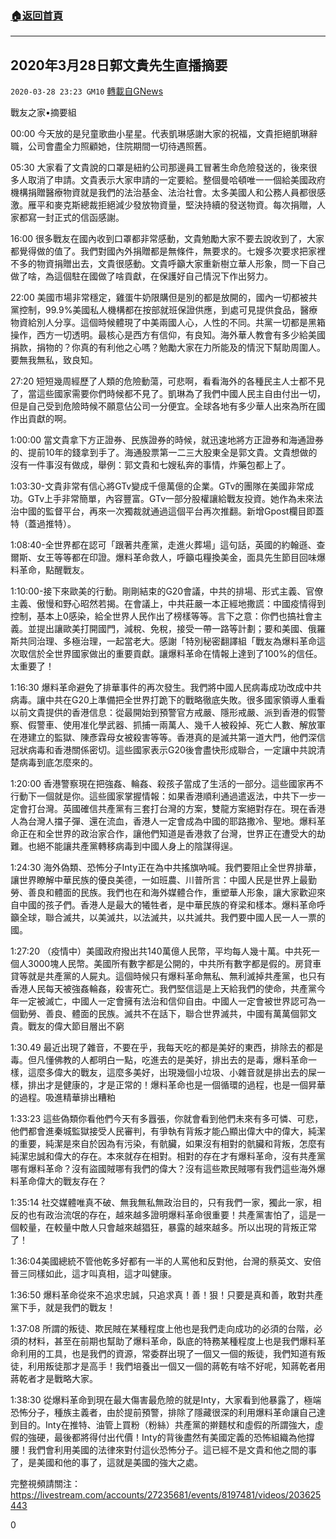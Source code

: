 ###  [:house:返回首頁](https://github.com/ourhimalayas/txt)
---

## 2020年3月28日郭文貴先生直播摘要
`2020-03-28 23:23 GM10` [轉載自GNews](https://gnews.org/zh-hant/155609/)

戰友之家•摘要組

00:00 今天放的是兒童歌曲小星星。代表凱琳感謝大家的祝福，文貴拒絕凱琳辭職，公司會盡全力照顧她，住院期間一切待遇照舊。

05:30 大家看了文貴說的口罩是紐約公司那邊員工冒著生命危險發送的，後來很多人取消了申請。文貴表示大家申請的一定要給。整個曼哈頓唯一一個給美國政府機構捐贈醫療物資就是我們的法治基金、法治社會。太多美國人和公務人員都很感激。雁平和麥克斯總裁拒絕減少發放物資量，堅決持續的發送物資。每次捐贈，人家都寫一封正式的信函感謝。

16:00 很多戰友在國內收到口罩都非常感動，文貴勉勵大家不要去說收到了，大家都覺得做的值了。我們對國內外捐贈都是無條件，無要求的。七嫂多次要求把家裡不多的物資捐贈出去，文貴很感動。文貴呼籲大家重新樹立華人形象，問一下自己做了啥，為這個駐在國做了啥貢獻，在保護好自己情況下作出努力。

22:00 美國市場非常穩定，雞蛋牛奶限購但是別的都是放開的，國內一切都被共黨控制，99.9%美國私人機構都在按部就班保證供應，到處可見提供食品，醫療物資給別人分享。這個時候體現了中美兩國人心，人性的不同。共黨一切都是黑箱操作，西方一切透明。最核心是西方有信仰，有良知。海外華人教會有多少給美國捐款，捐物的？你真的有利他之心嗎？勉勵大家在力所能及的情況下幫助周圍人。要無我無私，致良知。

27:20 短短幾周經歷了人類的危險動蕩，可悲啊，看看海外的各種民主人士都不見了，當這些國家需要你們時候都不見了。凱琳為了我們中國人民主自由付出一切，但是自己受到危險時候不願意佔公司一分便宜。全球各地有多少華人出來為所在國作出貢獻的啊。

1:00:00 當文貴拿下方正證券、民族證券的時候，就迅速地將方正證券和海通證券的、提前10年的錢拿到手了。海通股票第一二三大股東全是郭文貴。文貴想做的沒有一件事沒有做成，舉例：郭文貴和七嫂私奔的事情，炸藥包都上了。

1:03:30-文貴非常有信心將GTv變成千億萬億的企業。GTv的團隊在美國非常成功。GTv上手非常簡單，內容豐富。GTv一部分股權讓給戰友投資。她作為未來法治中國的監督平台，再來一次獨裁就通過這個平台再次推翻。新增Gpost欄目即蓋特（蓋過推特）。

1:08:40-全世界都在認可「跟著共產黨，走進火葬場」這句話，英國的約翰遜、查爾斯、女王等等都在印證。爆料革命救人，呼籲屯糧換美金，面具先生節目回味爆料革命，點醒戰友。

1:10:00-接下來歐美的行動。剛剛結束的G20會議，中共的排場、形式主義、官僚主義、傲慢和野心昭然若揭。在會議上，中共莊嚴一本正經地撒謊：中國疫情得到控制，基本上0感染，給全世界人民作出了榜樣等等。言下之意：你們也搞社會主義。並提出讓歐美打開國門，減稅、免稅，接受一帶一路等計劃；要和美國、俄羅斯共同治理、多極治理，一起當老大。感謝「特別秘密翻譯組「戰友為爆料革命這次取信於全世界國家做出的重要貢獻。讓爆料革命在情報上達到了100%的信任。太重要了！

1:16:30 爆料革命避免了排華事件的再次發生。我們將中國人民病毒成功改成中共病毒。讓中共在G20上準備把全世界打跪下的戰略徹底失敗。很多國家領導人重看以前文貴提供的香港信息：從最開始到預警官方戒嚴、隱形戒嚴、派到香港的假警察、假警車、使用准化學武器、抓捕一兩萬人、幾千人被殺掉、死亡人數、解放軍在港建立的監獄、陳彥霖母女被殺害等等。香港真的是滅共第一道大門，他們深信冠狀病毒和香港關係密切。這些國家表示G20後會盡快形成聯合，一定讓中共說清楚病毒到底怎麼來的。

1:20:00 香港警察現在把強姦、輪姦、殺孩子當成了生活的一部分。這些國家再不行動下一個就是你。這些國家掌握情報：如果香港順利通過遣返法，中共下一步一定會打台灣。英國確信共產黨有三套打台灣的方案，雙龍方案絕對存在。現在香港人為台灣人擋子彈、還在流血，香港人一定會成為中國的耶路撒冷、聖地。爆料革命正在和全世界的政治家合作，讓他們知道是香港救了台灣，世界正在遭受大的劫難。也絕不能讓共產黨轉移病毒到中國人身上的陰謀得逞。

1:24:30 海外偽類、恐怖分子Inty正在為中共搖旗吶喊。我們要阻止全世界排華，讓世界瞭解中華民族的優良美德，一如班農、川普所言：中國人民是世界上最勤勞、善良和體面的民族。我們也在和海外媒體合作，重塑華人形象，讓大家歡迎來自中國的孩子們。香港人是最大的犧牲者，是中華民族的脊梁和樣本。爆料革命呼籲全球，聯合滅共，以美滅共，以法滅共，以共滅共。我們要中國人民一人一票的國。

1:27:20 （疫情中）美國政府撥出共140萬億人民幣，平均每人幾十萬。中共死一個人3000塊人民幣。美國所有數字都是公開的，中共所有數字都是假的。房貸車貸等就是共產黨的人屍丸。這個時候只有爆料革命無私、無利滅掉共產黨，也只有香港人民每天被強姦輪姦，殺害死亡。我們堅信這是上天給我們的使命，共產黨今年一定被滅亡，中國人一定會擁有法治和信仰自由。中國人一定會被世界認可為一個勤勞、善良、體面的民族。滅共不在話下，聯合世界滅共，中國有萬萬個郭文貴。戰友的偉大節目層出不窮

1:30.49 最近出現了雜音，不要在乎，我每天吃的都是美好的東西，排除去的都是毒。但凡懂佛教的人都明白一點，吃進去的是美好，排出去的是毒，爆料革命一樣，這麼多偉大的戰友，這麼多美好，出現幾個小垃圾、小雜音就是排出去的屎一樣，排出才是健康的，才是正常的！爆料革命也是一個循環的過程，也是一個昇華的過程。吸進精華排出糟粕

1:33:23 這些偽類你看他們今天有多囂張，你就會看到他們未來有多可憐、可悲，他們都會進秦城監獄接受人民審判，有爭執有背叛才能凸顯出偉大中的偉大，純潔的重要，純潔是來自於因為有污染，有骯臟，如果沒有相對的骯臟和背叛，怎麼有純潔忠誠和偉大的存在。本來就存在相對。相對的存在才有爆料革命，沒有共產黨哪有爆料革命？沒有盜國賊哪有我們的偉大？沒有這些欺民賊哪有我們這些海外爆料革命偉大的戰友存在？

1:35:14 社交媒體唯真不破、無我無私無政治目的，只有我們一家，獨此一家，相反的也有政治流氓的存在，越來越多證明爆料革命很重要！共產黨害怕了，這是一個較量，在較量中敵人只會越來越猖狂，暴露的越來越多。所以出現的背叛正常了！

1:36:04美國總統不管他乾多好都有一半的人罵他和反對他，台灣的蔡英文、安倍晉三同樣如此，這才叫真相，這才叫健康。

1:36:50 爆料革命從來不追求忠誠，只追求真！善！狠！只要是真和善，敢對共產黨下手，就是我們的戰友！

1:37:08 所謂的叛徒、欺民賊在某種程度上他也是我們走向成功的必須的台階，必須的材料，甚至在前期也幫助了爆料革命，臥底的特務某種程度上也是我們爆料革命利用的工具，也是我們的資源，常委群出現了一個又一個的叛徒，我們知道有叛徒，利用叛徒那才是高手！我們培養出一個又一個的蔣乾有啥不好呢，知蔣乾者用蔣乾者才是戰略大家。

1:38:30 從爆料革命到現在最大傷害最危險的就是Inty，大家看到他暴露了，極端恐怖分子，種族主義者，由於提前預警，排除了隱藏很深的利用爆料革命讓自己達到目的。Inty在推特、油管上買粉（粉絲）共產黨的擀麵杖和虛假的所謂強大，虛假的強硬，最後都將得付出代價！Inty的背後盡然有美國定義的恐怖組織為他撐腰！我們會利用美國的法律來對付這伙恐怖分子。這已經不是文貴和他之間的事了，是美國和他的事了，這就是美國的強大之處。

完整視頻請關注：https://livestream.com/accounts/27235681/events/8197481/videos/203625443



0
